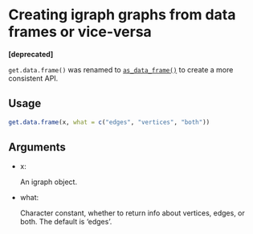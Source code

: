 # Creating igraph graphs from data frames or vice-versa

**\[deprecated\]**

`get.data.frame()` was renamed to
[`as_data_frame()`](https://r.igraph.org/reference/graph_from_data_frame.md)
to create a more consistent API.

## Usage

``` r
get.data.frame(x, what = c("edges", "vertices", "both"))
```

## Arguments

- x:

  An igraph object.

- what:

  Character constant, whether to return info about vertices, edges, or
  both. The default is ‘edges’.
